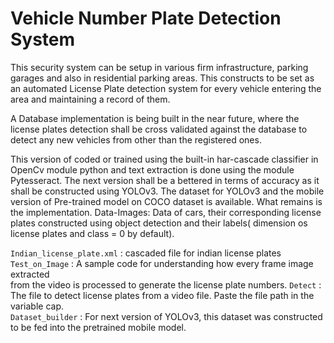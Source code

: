 # Vehicle Number Plate Detection System


This security system can be setup in various firm infrastructure, parking garages and
also in residential parking areas. This constructs to be set as an automated License
Plate detection system for every vehicle entering the area and maintaining a record
of them.


A Database implementation is being built in the near future, where the license plates
detection shall be cross validated against the database to detect any new vehicles
from other than the registered ones.


This version of coded or trained using the built-in har-cascade classifier in OpenCv
module python and text extraction is done using the module Pytesseract. The next
version shall be a bettered in terms of accuracy as it shall be constructed using
YOLOv3. The dataset for YOLOv3 and the mobile version of Pre-trained model on
COCO dataset is available. What remains is the implementation.
Data-Images: Data of cars, their corresponding license plates constructed using
object detection and their labels( dimension os license plates and class = 0 by
default).

`Indian_license_plate.xml` : cascaded file for indian license plates <br>
`Test_on_Image` : A sample code for understanding how every frame image extracted <br>
from the video is processed to generate the license plate numbers.
`Detect` : The file to detect license plates from a video file.
Paste the file path in the variable cap. <br>
`Dataset_builder` : For next version of YOLOv3, this dataset was constructed to be fed
into the pretrained mobile model. <br>
